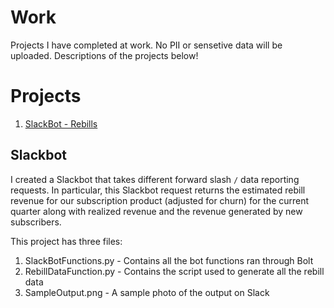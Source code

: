 # Work

Projects I have completed at work. No PII or sensetive data will be uploaded. Descriptions of the projects below!

# Projects

1. [SlackBot - Rebills](#SlackBot)

## Slackbot

I created a Slackbot that takes different forward slash `/` data reporting requests. In particular, this Slackbot request returns the estimated rebill revenue for our subscription product (adjusted for churn) for the current quarter along with realized revenue and the revenue generated by new subscribers.

This project has three files:

1. SlackBotFunctions.py  - Contains all the bot functions ran through Bolt
2. RebillDataFunction.py - Contains the script used to generate all the rebill data
3. SampleOutput.png      - A sample photo of the output on Slack
